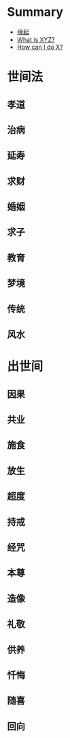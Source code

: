 # Summary

* [缘起](README.md)
* [What is XYZ?](first-question.md)
* [How can I do X?](second-question.md)

# 世间法

## 孝道

## 治病

## 延寿

## 求财

## 婚姻

## 求子

## 教育

## 梦境

## 传统

## 风水

# 出世间

## 因果

## 共业

## 施食

## 放生

## 超度

## 持戒

## 经咒

## 本尊

## 造像

## 礼敬

## 供养

## 忏悔

## 随喜

## 回向



